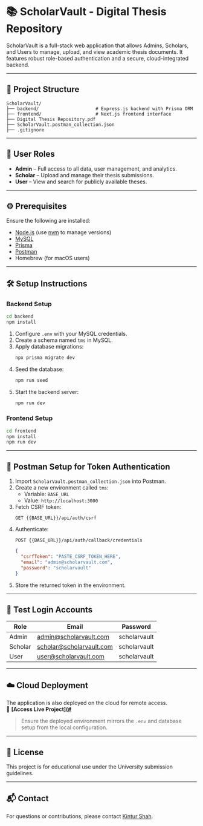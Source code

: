 
# 📚 ScholarVault - Digital Thesis Repository

ScholarVault is a full-stack web application that allows Admins, Scholars, and Users to manage, upload, and view academic thesis documents. It features robust role-based authentication and a secure, cloud-integrated backend.

---

## 🚀 Project Structure

```
ScholarVault/
├── backend/                     # Express.js backend with Prisma ORM
├── frontend/                    # Next.js frontend interface
├── Digital Thesis Repository.pdf
├── ScholarVault.postman_collection.json
├── .gitignore
```

---

## 🔐 User Roles

- **Admin** – Full access to all data, user management, and analytics.
- **Scholar** – Upload and manage their thesis submissions.
- **User** – View and search for publicly available theses.

---

## ⚙️ Prerequisites

Ensure the following are installed:

- [Node.js](https://nodejs.org/en/) (use [nvm](https://github.com/nvm-sh/nvm) to manage versions)
- [MySQL](https://www.mysql.com/)
- [Prisma](https://www.prisma.io/)
- [Postman](https://www.postman.com/)
- Homebrew (for macOS users)

---

## 🛠️ Setup Instructions

### Backend Setup

```bash
cd backend
npm install
```

1. Configure `.env` with your MySQL credentials.
2. Create a schema named `tms` in MySQL.
3. Apply database migrations:
   ```bash
   npx prisma migrate dev
   ```
4. Seed the database:
   ```bash
   npm run seed
   ```
5. Start the backend server:
   ```bash
   npm run dev
   ```

### Frontend Setup

```bash
cd frontend
npm install
npm run dev
```

---

## 🔑 Postman Setup for Token Authentication

1. Import `ScholarVault.postman_collection.json` into Postman.
2. Create a new environment called `tms`:
   - Variable: `BASE_URL`
   - Value: `http://localhost:3000`
3. Fetch CSRF token:
   ```http
   GET {{BASE_URL}}/api/auth/csrf
   ```
4. Authenticate:
   ```http
   POST {{BASE_URL}}/api/auth/callback/credentials
   ```
   ```json
   {
     "csrfToken": "PASTE_CSRF_TOKEN_HERE",
     "email": "admin@scholarvault.com",
     "password": "scholarvault"
   }
   ```
5. Store the returned token in the environment.

---

## 🔐 Test Login Accounts

| Role   | Email                        | Password       |
|--------|------------------------------|----------------|
| Admin  | admin@scholarvault.com       | scholarvault   |
| Scholar| scholar@scholarvault.com     | scholarvault   |
| User   | user@scholarvault.com        | scholarvault   |

---

## ☁️ Cloud Deployment

The application is also deployed on the cloud for remote access.  
📎 **[Access Live Project]([#](https://sxb3349.uta.cloud/)**

> Ensure the deployed environment mirrors the `.env` and database setup from the local configuration.

---

## 📄 License

This project is for educational use under the University submission guidelines.

---

## 📬 Contact
For questions or contributions, please contact [Kintur Shah](mailto:shahkintur@gmail.com).
